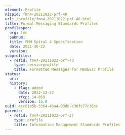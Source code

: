 ```yaml
---
element: Profile
nispid: fmn4-20211022-prf-40
url: /profile/fmn4-20211022-prf-40.html
title: Formal Messaging Standards Profiles
profilespec:
  org: fmn
  pubnum: 
  title: FMN Spiral 4 Specification
  date: 2021-10-22
  version: 
subprofiles:
  - refid: fmn4-20211022-prf-43
    type: serviceprofile
    title: Formatted Messages for MedEvac Profile
status:
  uri: 
  history: 
    - flag: added
      date: 2022-12-23
      rfcp: 14-059
      version: 15.0
uuid: 4cc61e5b-3364-4ba4-83d0-c38fc77c16bc
parents:
  - refid: fmn4-20211022-prf-27
    type: profile
    title: Information Management Standards Profiles
---
```

